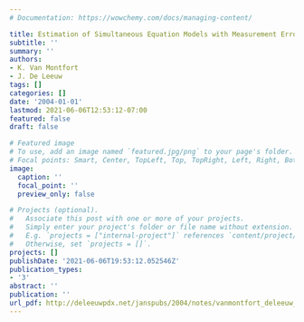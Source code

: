 ```yaml
---
# Documentation: https://wowchemy.com/docs/managing-content/

title: Estimation of Simultaneous Equation Models with Measurement Error
subtitle: ''
summary: ''
authors:
- K. Van Montfort
- J. De Leeuw
tags: []
categories: []
date: '2004-01-01'
lastmod: 2021-06-06T12:53:12-07:00
featured: false
draft: false

# Featured image
# To use, add an image named `featured.jpg/png` to your page's folder.
# Focal points: Smart, Center, TopLeft, Top, TopRight, Left, Right, BottomLeft, Bottom, BottomRight.
image:
  caption: ''
  focal_point: ''
  preview_only: false

# Projects (optional).
#   Associate this post with one or more of your projects.
#   Simply enter your project's folder or file name without extension.
#   E.g. `projects = ["internal-project"]` references `content/project/deep-learning/index.md`.
#   Otherwise, set `projects = []`.
projects: []
publishDate: '2021-06-06T19:53:12.052546Z'
publication_types:
- '3'
abstract: ''
publication: ''
url_pdf: http://deleeuwpdx.net/janspubs/2004/notes/vanmontfort_deleeuw_U_04.pdf
---
```

